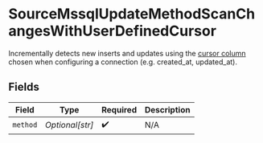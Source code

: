 # SourceMssqlUpdateMethodScanChangesWithUserDefinedCursor

Incrementally detects new inserts and updates using the <a href="https://docs.airbyte.com/understanding-airbyte/connections/incremental-append/#user-defined-cursor">cursor column</a> chosen when configuring a connection (e.g. created_at, updated_at).


## Fields

| Field              | Type               | Required           | Description        |
| ------------------ | ------------------ | ------------------ | ------------------ |
| `method`           | *Optional[str]*    | :heavy_check_mark: | N/A                |